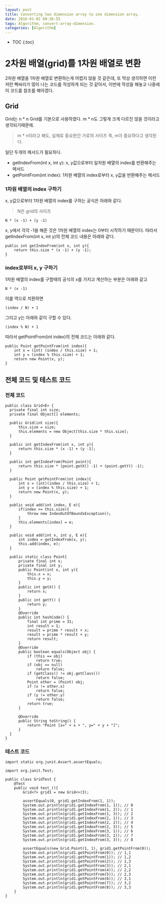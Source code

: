 ```yaml
---
layout: post
title: Converting two dimension array to one dimension array.
date: 2016-01-02 09:36:55
tags: Algorithm, convert-array-dimension.
categories: [Algorithm]
---
```


* TOC
{:toc}

# 2차원 배열(grid)를 1차원 배열로 변환
2차원 배열을 1차원 배열로 변환하는게 어렵지 않을 것 같은데, 또 막상 생각하면 이런 저런 삑싸리가 많이 나는 코드를 작성하게 되는 것 같아서, 이번에 작성을 해놓고 나중에 이 코드를 참조를 해야겠다.

## Grid
Grid는 n \* n Grid를 기본으로 사용하였다. m \* n도 그렇게 크게 다르진 않을 것이라고 생각되기때문에.
> m \* n이라고 해도, 실제로 중요한간 가로의 사이즈 즉, m이 중요하다고 생각된다.

일단 두개의 메서드가 필요하다.
* getIndexFrom(int x, int y): x, y값으로부터 일차원 배열의 index를 반환해주는 메서드
* getPointFrom(int index): 1차원 배열의 index로부터 x, y값을 반환해주는 메서드

### 1차원 배열의 index 구하기
x, y값으로부터 1차원 배열의 index를 구하는 공식은 아래와 같다.
> N은 grid의 사이즈

```
N * (x -1) + (y -1)
```

x, y에서 각각 -1을 해준 것은 1차원 배열의 index는 0부터 시작하기 때문이다. 따라서 getIndexFrom(int x, int y)의 전체 코드 내용은 아래와 같다.

```
public int getIndexFrom(int x, int y){
    return this.size * (x -1) + (y -1);
}

```

### index로부터 x, y 구하기
1차원 배열의 index를 구할때의 공식의 x를 가지고 계산하는 부분은 아래와 같고

```
N * (x -1)
```

이를 역으로 치환하면

```
(index / N) + 1
```

그리고 y는 아래와 같이 구할 수 있다.

```
(index % N) + 1
```

따라서 getPointFrom(int index)의 전체 코드는 아래와 같다.

```
public Point getPointFrom(int index){
    int x = (int) (index / this.size) + 1;
    int y = (index % this.size) + 1;
    return new Point(x, y);
}
```

## 전체 코드 및 테스트 코드
### 전체 코드

```
public class Grid<E> {
  private final int size;
  private final Object[] elements;

  public Grid(int size){
      this.size = size;
      this.elements = new Object[this.size * this.size];
  }

  public int getIndexFrom(int x, int y){
      return this.size * (x -1) + (y -1);
  }

  public int getIndexFrom(Point point){
      return this.size * (point.getX() -1) + (point.getY() -1);
  }

  public Point getPointFrom(int index){
      int x = (int)(index / this.size) + 1;
      int y = (index % this.size) + 1;
      return new Point(x, y);
  }

  public void add(int index, E e){
      if(index >= this.size){
          throw new IndexOutOfBoundsException();
      }
      this.elements[index] = e;
  }

  public void add(int x, int y, E e){
      int index = getIndexFrom(x, y);
      this.add(index, e);
  }

  public static class Point{
      private final int x;
      private final int y;
      public Point(int x, int y){
          this.x = x;
          this.y = y;
      }
      public int getX() {
          return x;
      }
      public int getY() {
          return y;
      }
      @Override
      public int hashCode() {
          final int prime = 31;
          int result = 1;
          result = prime * result + x;
          result = prime * result + y;
          return result;
      }
      @Override
      public boolean equals(Object obj) {
          if (this == obj)
              return true;
          if (obj == null)
              return false;
          if (getClass() != obj.getClass())
              return false;
          Point other = (Point) obj;
          if (x != other.x)
              return false;
          if (y != other.y)
              return false;
          return true;
      }

      @Override
      public String toString() {
          return "Point [x=" + x + ", y=" + y + "]";
      }
  }
}
```

### 테스트 코드

```
import static org.junit.Assert.assertEquals;

import org.junit.Test;

public class GridTest {
    @Test
    public void test_(){
        Grid<?> grid1 = new Grid<>(3);

        assertEquals(0, grid1.getIndexFrom(1, 1));
        System.out.println(grid1.getIndexFrom(1, 1)); // 0
        System.out.println(grid1.getIndexFrom(1, 2)); // 1
        System.out.println(grid1.getIndexFrom(1, 3)); // 2
        System.out.println(grid1.getIndexFrom(2, 1)); // 3
        System.out.println(grid1.getIndexFrom(2, 2)); // 4
        System.out.println(grid1.getIndexFrom(2, 3)); // 5
        System.out.println(grid1.getIndexFrom(3, 1)); // 6
        System.out.println(grid1.getIndexFrom(3, 2)); // 7
        System.out.println(grid1.getIndexFrom(3, 3)); // 8

        assertEquals(new Grid.Point(1, 1), grid1.getPointFrom(0));
        System.out.println(grid1.getPointFrom(0)); // 1,1
        System.out.println(grid1.getPointFrom(1)); // 1,2
        System.out.println(grid1.getPointFrom(2)); // 1,3
        System.out.println(grid1.getPointFrom(3)); // 2,1
        System.out.println(grid1.getPointFrom(4)); // 2,2
        System.out.println(grid1.getPointFrom(5)); // 2,3
        System.out.println(grid1.getPointFrom(6)); // 3,1
        System.out.println(grid1.getPointFrom(7)); // 3,2
        System.out.println(grid1.getPointFrom(8)); // 3,3
    }
}
```
